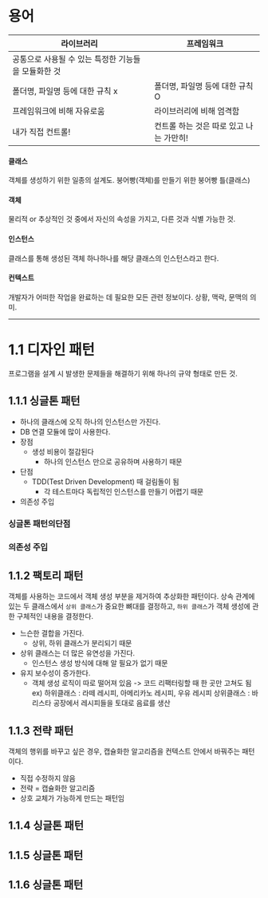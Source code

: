 # 용어 
|라이브러리|프레임워크|
|---|---|
|공통으로 사용될 수 있는 특정한 기능들을 모듈화한 것|
|폴더명, 파일명 등에 대한 규칙 x|폴더명, 파일명 등에 대한 규칙 O|
|프레임워크에 비해 자유로움|라이브러리에 비해 엄격함|
|내가 직접 컨트롤!|컨트롤 하는 것은 따로 있고 나는 가만히!|

#### 클래스
객체를 생성하기 위한 일종의 설계도. 붕어빵(객체)를 만들기 위한 붕어빵 틀(클래스)
#### 객체
물리적 or 추상적인 것 중에서 자신의 속성을 가지고, 다른 것과 식별 가능한 것.
#### 인스턴스
클래스를 통해 생성된 객체 하나하나를 해당 클래스의 인스턴스라고 한다.
#### 컨텍스트
개발자가 어떠한 작업을 완료하는 데 필요한 모든 관련 정보이다. 상황, 맥락, 문맥의 의미.

---

# 1.1 디자인 패턴
프로그램을 설계 시 발생한 문제들을 해결하기 위해 하나의 규약 형태로 만든 것.

## 1.1.1 싱글톤 패턴
- 하나의 클래스에 오직 하나의 인스턴스만 가진다.
- DB 연결 모듈에 많이 사용한다. 
- 장점
  - 생성 비용이 절감된다
    - 하나의 인스턴스 만으로 공유하며 사용하기 때문
- 단점
  - TDD(Test Driven Development) 때 걸림돌이 됨
      - 각 테스트마다 독립적인 인스턴스를 만들기 어렵기 때문
- 의존성 주입
   
### 싱글톤 패턴의단점
### 의존성 주입

## 1.1.2 팩토리 패턴
객체를 사용하는 코드에서 객체 생성 부분을 제거하여 추상화한 패턴이다.
상속 관계에 있는 두 클래스에서 `상위 클래스`가 중요한 뼈대를 결정하고, `하위 클래스`가 객체 생성에 관한 구체적인 내용을 결정한다.
- 느슨한 결합을 가진다.
  - 상위, 하위 클래스가 분리되기 때문
- 상위 클래스는 더 많은 유연성을 가진다.
    - 인스턴스 생성 방식에 대해 알 필요가 없기 때문
- 유지 보수성이 증가한다.
    - 객체 생성 로직이 따로 떨어져 있음 -> 코드 리팩터링할 때 한 곳만 고쳐도 됨
ex) 하위클래스 : 라떼 레시피, 아메리카노 레시피, 우유 레시피
상위클래스 : 바리스타 공장에서 레시피들을 토대로 음료를 생산
## 1.1.3 전략 패턴
객체의 행위를 바꾸고 싶은 경우, 캡슐화한 알고리즘을 컨텍스트 안에서 바꿔주는 패턴이다.
- 직접 수정하지 않음
- 전략 = 캡슐화한 알고리즘 
- 상호 교체가 가능하게 만드는 패턴임

## 1.1.4 싱글톤 패턴
## 1.1.5 싱글톤 패턴
## 1.1.6 싱글톤 패턴
